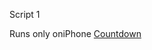 Script 1


Runs only oniPhone [Countdown](scriptable:///run?scriptName=Wie%20lange%20bis%20Mitternacht)
